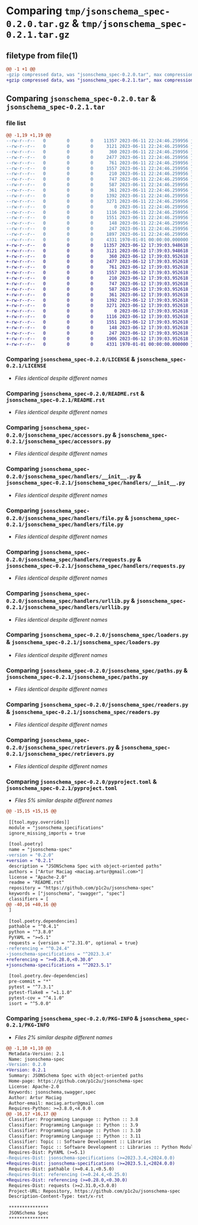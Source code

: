 # Comparing `tmp/jsonschema_spec-0.2.0.tar.gz` & `tmp/jsonschema_spec-0.2.1.tar.gz`

## filetype from file(1)

```diff
@@ -1 +1 @@
-gzip compressed data, was "jsonschema_spec-0.2.0.tar", max compression
+gzip compressed data, was "jsonschema_spec-0.2.1.tar", max compression
```

## Comparing `jsonschema_spec-0.2.0.tar` & `jsonschema_spec-0.2.1.tar`

### file list

```diff
@@ -1,19 +1,19 @@
--rw-r--r--   0        0        0    11357 2023-06-11 22:24:46.259956 jsonschema_spec-0.2.0/LICENSE
--rw-r--r--   0        0        0     3121 2023-06-11 22:24:46.259956 jsonschema_spec-0.2.0/README.rst
--rw-r--r--   0        0        0      360 2023-06-11 22:24:46.259956 jsonschema_spec-0.2.0/jsonschema_spec/__init__.py
--rw-r--r--   0        0        0     2477 2023-06-11 22:24:46.259956 jsonschema_spec-0.2.0/jsonschema_spec/accessors.py
--rw-r--r--   0        0        0      761 2023-06-11 22:24:46.259956 jsonschema_spec-0.2.0/jsonschema_spec/handlers/__init__.py
--rw-r--r--   0        0        0     1557 2023-06-11 22:24:46.259956 jsonschema_spec-0.2.0/jsonschema_spec/handlers/file.py
--rw-r--r--   0        0        0      210 2023-06-11 22:24:46.259956 jsonschema_spec-0.2.0/jsonschema_spec/handlers/protocols.py
--rw-r--r--   0        0        0      747 2023-06-11 22:24:46.259956 jsonschema_spec-0.2.0/jsonschema_spec/handlers/requests.py
--rw-r--r--   0        0        0      587 2023-06-11 22:24:46.259956 jsonschema_spec-0.2.0/jsonschema_spec/handlers/urllib.py
--rw-r--r--   0        0        0      361 2023-06-11 22:24:46.259956 jsonschema_spec-0.2.0/jsonschema_spec/handlers/utils.py
--rw-r--r--   0        0        0     1392 2023-06-11 22:24:46.259956 jsonschema_spec-0.2.0/jsonschema_spec/loaders.py
--rw-r--r--   0        0        0     3271 2023-06-11 22:24:46.259956 jsonschema_spec-0.2.0/jsonschema_spec/paths.py
--rw-r--r--   0        0        0        0 2023-06-11 22:24:46.259956 jsonschema_spec-0.2.0/jsonschema_spec/py.typed
--rw-r--r--   0        0        0     1116 2023-06-11 22:24:46.259956 jsonschema_spec-0.2.0/jsonschema_spec/readers.py
--rw-r--r--   0        0        0     1551 2023-06-11 22:24:46.259956 jsonschema_spec-0.2.0/jsonschema_spec/retrievers.py
--rw-r--r--   0        0        0      148 2023-06-11 22:24:46.259956 jsonschema_spec-0.2.0/jsonschema_spec/typing.py
--rw-r--r--   0        0        0      247 2023-06-11 22:24:46.259956 jsonschema_spec-0.2.0/jsonschema_spec/utils.py
--rw-r--r--   0        0        0     1897 2023-06-11 22:24:46.259956 jsonschema_spec-0.2.0/pyproject.toml
--rw-r--r--   0        0        0     4331 1970-01-01 00:00:00.000000 jsonschema_spec-0.2.0/PKG-INFO
+-rw-r--r--   0        0        0    11357 2023-06-12 17:39:03.948618 jsonschema_spec-0.2.1/LICENSE
+-rw-r--r--   0        0        0     3121 2023-06-12 17:39:03.948618 jsonschema_spec-0.2.1/README.rst
+-rw-r--r--   0        0        0      360 2023-06-12 17:39:03.952618 jsonschema_spec-0.2.1/jsonschema_spec/__init__.py
+-rw-r--r--   0        0        0     2477 2023-06-12 17:39:03.952618 jsonschema_spec-0.2.1/jsonschema_spec/accessors.py
+-rw-r--r--   0        0        0      761 2023-06-12 17:39:03.952618 jsonschema_spec-0.2.1/jsonschema_spec/handlers/__init__.py
+-rw-r--r--   0        0        0     1557 2023-06-12 17:39:03.952618 jsonschema_spec-0.2.1/jsonschema_spec/handlers/file.py
+-rw-r--r--   0        0        0      210 2023-06-12 17:39:03.952618 jsonschema_spec-0.2.1/jsonschema_spec/handlers/protocols.py
+-rw-r--r--   0        0        0      747 2023-06-12 17:39:03.952618 jsonschema_spec-0.2.1/jsonschema_spec/handlers/requests.py
+-rw-r--r--   0        0        0      587 2023-06-12 17:39:03.952618 jsonschema_spec-0.2.1/jsonschema_spec/handlers/urllib.py
+-rw-r--r--   0        0        0      361 2023-06-12 17:39:03.952618 jsonschema_spec-0.2.1/jsonschema_spec/handlers/utils.py
+-rw-r--r--   0        0        0     1392 2023-06-12 17:39:03.952618 jsonschema_spec-0.2.1/jsonschema_spec/loaders.py
+-rw-r--r--   0        0        0     3271 2023-06-12 17:39:03.952618 jsonschema_spec-0.2.1/jsonschema_spec/paths.py
+-rw-r--r--   0        0        0        0 2023-06-12 17:39:03.952618 jsonschema_spec-0.2.1/jsonschema_spec/py.typed
+-rw-r--r--   0        0        0     1116 2023-06-12 17:39:03.952618 jsonschema_spec-0.2.1/jsonschema_spec/readers.py
+-rw-r--r--   0        0        0     1551 2023-06-12 17:39:03.952618 jsonschema_spec-0.2.1/jsonschema_spec/retrievers.py
+-rw-r--r--   0        0        0      148 2023-06-12 17:39:03.952618 jsonschema_spec-0.2.1/jsonschema_spec/typing.py
+-rw-r--r--   0        0        0      247 2023-06-12 17:39:03.952618 jsonschema_spec-0.2.1/jsonschema_spec/utils.py
+-rw-r--r--   0        0        0     1906 2023-06-12 17:39:03.952618 jsonschema_spec-0.2.1/pyproject.toml
+-rw-r--r--   0        0        0     4331 1970-01-01 00:00:00.000000 jsonschema_spec-0.2.1/PKG-INFO
```

### Comparing `jsonschema_spec-0.2.0/LICENSE` & `jsonschema_spec-0.2.1/LICENSE`

 * *Files identical despite different names*

### Comparing `jsonschema_spec-0.2.0/README.rst` & `jsonschema_spec-0.2.1/README.rst`

 * *Files identical despite different names*

### Comparing `jsonschema_spec-0.2.0/jsonschema_spec/accessors.py` & `jsonschema_spec-0.2.1/jsonschema_spec/accessors.py`

 * *Files identical despite different names*

### Comparing `jsonschema_spec-0.2.0/jsonschema_spec/handlers/__init__.py` & `jsonschema_spec-0.2.1/jsonschema_spec/handlers/__init__.py`

 * *Files identical despite different names*

### Comparing `jsonschema_spec-0.2.0/jsonschema_spec/handlers/file.py` & `jsonschema_spec-0.2.1/jsonschema_spec/handlers/file.py`

 * *Files identical despite different names*

### Comparing `jsonschema_spec-0.2.0/jsonschema_spec/handlers/requests.py` & `jsonschema_spec-0.2.1/jsonschema_spec/handlers/requests.py`

 * *Files identical despite different names*

### Comparing `jsonschema_spec-0.2.0/jsonschema_spec/handlers/urllib.py` & `jsonschema_spec-0.2.1/jsonschema_spec/handlers/urllib.py`

 * *Files identical despite different names*

### Comparing `jsonschema_spec-0.2.0/jsonschema_spec/loaders.py` & `jsonschema_spec-0.2.1/jsonschema_spec/loaders.py`

 * *Files identical despite different names*

### Comparing `jsonschema_spec-0.2.0/jsonschema_spec/paths.py` & `jsonschema_spec-0.2.1/jsonschema_spec/paths.py`

 * *Files identical despite different names*

### Comparing `jsonschema_spec-0.2.0/jsonschema_spec/readers.py` & `jsonschema_spec-0.2.1/jsonschema_spec/readers.py`

 * *Files identical despite different names*

### Comparing `jsonschema_spec-0.2.0/jsonschema_spec/retrievers.py` & `jsonschema_spec-0.2.1/jsonschema_spec/retrievers.py`

 * *Files identical despite different names*

### Comparing `jsonschema_spec-0.2.0/pyproject.toml` & `jsonschema_spec-0.2.1/pyproject.toml`

 * *Files 5% similar despite different names*

```diff
@@ -15,15 +15,15 @@
 
 [[tool.mypy.overrides]]
 module = "jsonschema_specifications"
 ignore_missing_imports = true
 
 [tool.poetry]
 name = "jsonschema-spec"
-version = "0.2.0"
+version = "0.2.1"
 description = "JSONSchema Spec with object-oriented paths"
 authors = ["Artur Maciag <maciag.artur@gmail.com>"]
 license = "Apache-2.0"
 readme = "README.rst"
 repository = "https://github.com/p1c2u/jsonschema-spec"
 keywords = ["jsonschema", "swagger", "spec"]
 classifiers = [
@@ -40,16 +40,16 @@
 ]
 
 [tool.poetry.dependencies]
 pathable = "^0.4.1"
 python = "^3.8.0"
 PyYAML = ">=5.1"
 requests = {version = "^2.31.0", optional = true}
-referencing = "^0.24.4"
-jsonschema-specifications = "^2023.3.4"
+referencing = ">=0.28.0,<0.30.0"
+jsonschema-specifications = "^2023.5.1"
 
 [tool.poetry.dev-dependencies]
 pre-commit = "*"
 pytest = "^7.3.1"
 pytest-flake8 = "=1.1.0"
 pytest-cov = "^4.1.0"
 isort = "^5.0.0"
```

### Comparing `jsonschema_spec-0.2.0/PKG-INFO` & `jsonschema_spec-0.2.1/PKG-INFO`

 * *Files 2% similar despite different names*

```diff
@@ -1,10 +1,10 @@
 Metadata-Version: 2.1
 Name: jsonschema-spec
-Version: 0.2.0
+Version: 0.2.1
 Summary: JSONSchema Spec with object-oriented paths
 Home-page: https://github.com/p1c2u/jsonschema-spec
 License: Apache-2.0
 Keywords: jsonschema,swagger,spec
 Author: Artur Maciag
 Author-email: maciag.artur@gmail.com
 Requires-Python: >=3.8.0,<4.0.0
@@ -16,17 +16,17 @@
 Classifier: Programming Language :: Python :: 3.8
 Classifier: Programming Language :: Python :: 3.9
 Classifier: Programming Language :: Python :: 3.10
 Classifier: Programming Language :: Python :: 3.11
 Classifier: Topic :: Software Development :: Libraries
 Classifier: Topic :: Software Development :: Libraries :: Python Modules
 Requires-Dist: PyYAML (>=5.1)
-Requires-Dist: jsonschema-specifications (>=2023.3.4,<2024.0.0)
+Requires-Dist: jsonschema-specifications (>=2023.5.1,<2024.0.0)
 Requires-Dist: pathable (>=0.4.1,<0.5.0)
-Requires-Dist: referencing (>=0.24.4,<0.25.0)
+Requires-Dist: referencing (>=0.28.0,<0.30.0)
 Requires-Dist: requests (>=2.31.0,<3.0.0)
 Project-URL: Repository, https://github.com/p1c2u/jsonschema-spec
 Description-Content-Type: text/x-rst
 
 ***************
 JSONSchema Spec
 ***************
```

